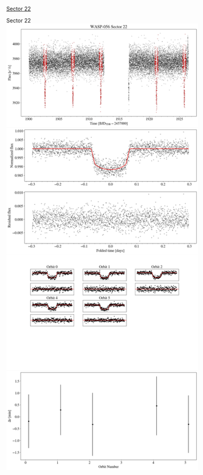 [Sector 22](#sector22)

<a name = "sector22"></a>
Sector 22
![alt text](/tt/WASP-056_Sector_22/WASP-056_Sector_22_a_TimeSeries.png)
![alt text](/tt/WASP-056_Sector_22/WASP-056_Sector_22_b_FoldedLightCurve.png)
![alt text](/tt/WASP-056_Sector_22/WASP-056_Sector_22_b_IndividualTransitsWithFit.png)
![alt text](/tt/WASP-056_Sector_22/WASP-056_Sector_22_c_TimingResiduals.png)

